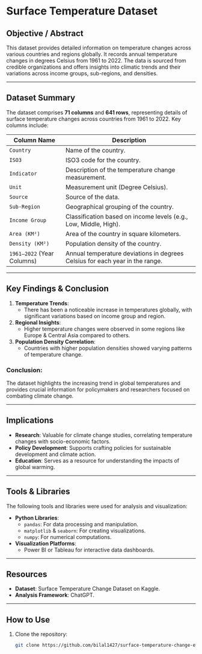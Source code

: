 # Surface Temperature Dataset

## Objective / Abstract

This dataset provides detailed information on temperature changes across various countries and regions globally. It records annual temperature changes in degrees Celsius from 1961 to 2022. The data is sourced from credible organizations and offers insights into climatic trends and their variations across income groups, sub-regions, and densities.

---

## Dataset Summary

The dataset comprises **71 columns** and **641 rows**, representing details of surface temperature changes across countries from 1961 to 2022. Key columns include:

| **Column Name**          | **Description**                                                                 |
|---------------------------|---------------------------------------------------------------------------------|
| `Country`                | Name of the country.                                                            |
| `ISO3`                   | ISO3 code for the country.                                                      |
| `Indicator`              | Description of the temperature change measurement.                              |
| `Unit`                   | Measurement unit (Degree Celsius).                                              |
| `Source`                 | Source of the data.                                                             |
| `Sub-Region`             | Geographical grouping of the country.                                           |
| `Income Group`           | Classification based on income levels (e.g., Low, Middle, High).                |
| `Area (KM²)`             | Area of the country in square kilometers.                                       |
| `Density (KM²)`          | Population density of the country.                                              |
| `1961–2022` (Year Columns) | Annual temperature deviations in degrees Celsius for each year in the range.   |

---

## Key Findings & Conclusion

1. **Temperature Trends**: 
   - There has been a noticeable increase in temperatures globally, with significant variations based on income group and region.
2. **Regional Insights**:
   - Higher temperature changes were observed in some regions like Europe & Central Asia compared to others.
3. **Population Density Correlation**:
   - Countries with higher population densities showed varying patterns of temperature change.

### Conclusion:
The dataset highlights the increasing trend in global temperatures and provides crucial information for policymakers and researchers focused on combating climate change.

---

## Implications

- **Research**: Valuable for climate change studies, correlating temperature changes with socio-economic factors.
- **Policy Development**: Supports crafting policies for sustainable development and climate action.
- **Education**: Serves as a resource for understanding the impacts of global warming.

---

## Tools & Libraries

The following tools and libraries were used for analysis and visualization:
- **Python Libraries**:
  - `pandas`: For data processing and manipulation.
  - `matplotlib` & `seaborn`: For creating visualizations.
  - `numpy`: For numerical computations.
- **Visualization Platforms**:
  - Power BI or Tableau for interactive data dashboards.

---

## Resources

- **Dataset**: Surface Temperature Change Dataset on Kaggle.
- **Analysis Framework**: ChatGPT.

---

## How to Use

1. Clone the repository:
   ```bash
   git clone https://github.com/bilal1427/surface-temperature-change-eda.git
   ```

